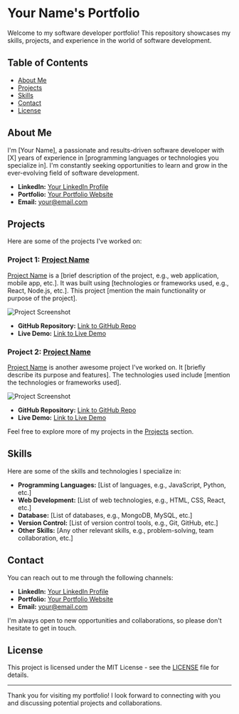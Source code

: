 # Your Name's Portfolio

Welcome to my software developer portfolio! This repository showcases my skills, projects, and experience in the world of software development.

## Table of Contents

- [About Me](#about-me)
- [Projects](#projects)
- [Skills](#skills)
- [Contact](#contact)
- [License](#license)

## About Me

I'm [Your Name], a passionate and results-driven software developer with [X] years of experience in [programming languages or technologies you specialize in]. I'm constantly seeking opportunities to learn and grow in the ever-evolving field of software development.

- **LinkedIn:** [Your LinkedIn Profile](https://www.linkedin.com/in/yourprofile)
- **Portfolio:** [Your Portfolio Website](https://www.yourportfolio.com)
- **Email:** your@email.com

## Projects

Here are some of the projects I've worked on:

### Project 1: [Project Name](link-to-project-repo)

[Project Name](link-to-project-website) is a [brief description of the project, e.g., web application, mobile app, etc.]. It was built using [technologies or frameworks used, e.g., React, Node.js, etc.]. This project [mention the main functionality or purpose of the project].

![Project Screenshot](link-to-project-screenshot)

- **GitHub Repository:** [Link to GitHub Repo](link-to-github-repo)
- **Live Demo:** [Link to Live Demo](link-to-live-demo)

### Project 2: [Project Name](link-to-project-repo)

[Project Name](link-to-project-website) is another awesome project I've worked on. It [briefly describe its purpose and features]. The technologies used include [mention the technologies or frameworks used].

![Project Screenshot](link-to-project-screenshot)

- **GitHub Repository:** [Link to GitHub Repo](link-to-github-repo)
- **Live Demo:** [Link to Live Demo](link-to-live-demo)

Feel free to explore more of my projects in the [Projects](#projects) section.

## Skills

Here are some of the skills and technologies I specialize in:

- **Programming Languages:** [List of languages, e.g., JavaScript, Python, etc.]
- **Web Development:** [List of web technologies, e.g., HTML, CSS, React, etc.]
- **Database:** [List of databases, e.g., MongoDB, MySQL, etc.]
- **Version Control:** [List of version control tools, e.g., Git, GitHub, etc.]
- **Other Skills:** [Any other relevant skills, e.g., problem-solving, team collaboration, etc.]

## Contact

You can reach out to me through the following channels:

- **LinkedIn:** [Your LinkedIn Profile](https://www.linkedin.com/in/yourprofile)
- **Portfolio:** [Your Portfolio Website](https://www.yourportfolio.com)
- **Email:** your@email.com

I'm always open to new opportunities and collaborations, so please don't hesitate to get in touch.

## License

This project is licensed under the MIT License - see the [LICENSE](LICENSE) file for details.

---

Thank you for visiting my portfolio! I look forward to connecting with you and discussing potential projects and collaborations.
